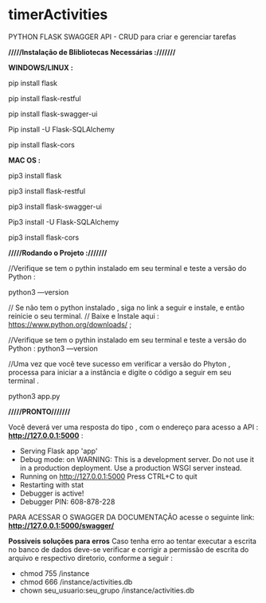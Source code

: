# timerActivities
PYTHON FLASK SWAGGER API - CRUD para criar e gerenciar tarefas

 
 
**/////Instalação de Blibliotecas  Necessárias :///////**

 
**WINDOWS/LINUX :**

pip install  flask

pip install flask-restful

pip install flask-swagger-ui

Pip install -U Flask-SQLAlchemy

pip  install flask-cors

 
**MAC OS :**

pip3 install  flask

pip3 install flask-restful

pip3 install flask-swagger-ui

Pip3 install -U Flask-SQLAlchemy

pip3  install flask-cors


 

**/////Rodando o Projeto :///////**

//Verifique se tem o pythin instalado em seu terminal e teste a versão do Python   : 

python3 —version


// Se não tem o python instalado , siga no link a seguir e instale, e então reinicie o seu terminal.
// Baixe e Instale aqui : https://www.python.org/downloads/ ; 

//Verifique se tem o pythin instalado em seu terminal e teste a versão do Python   : 
python3 —version

//Uma vez que você teve sucesso em verificar a versão do Phyton , processa para iniciar a  a instância e digite o código a seguir em seu terminal . 

python3 app.py      

**/////PRONTO///////**

Você deverá  ver uma resposta do tipo , com o endereço para acesso a API : **http://127.0.0.1:5000**  :

 * Serving Flask app 'app'
 * Debug mode: on
WARNING: This is a development server. Do not use it in a production deployment. Use a production WSGI server instead.
 * Running on http://127.0.0.1:5000
Press CTRL+C to quit
 * Restarting with stat
 * Debugger is active!
 * Debugger PIN: 608-878-228


PARA ACESSAR O SWAGGER DA DOCUMENTAÇÃO acesse o seguinte link: **http://127.0.0.1:5000/swagger/**


**Possiveis soluções para erros**
Caso tenha erro ao tentar executar a escrita no banco de dados deve-se verificar e corrigir a permissão de escrita do arquivo e respectivo diretorio, conforme a seguir :  
  * chmod 755 /instance
  * chmod 666 /instance/activities.db
  * chown seu_usuario:seu_grupo /instance/activities.db 
